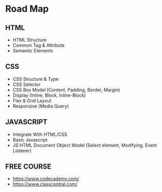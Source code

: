 # Road Map

## HTML

-   HTML Structure
-   Common Tag & Attribute
-   Semantic Elements

## CSS

-   CSS Structure & Type
-   CSS Selector
-   CSS Box Model (Content, Padding, Border, Margin)
-   Display (Inline, Block, Inline-Block)
-   Flex & Grid Layout
-   Responsive (Media Query)

## JAVASCRIPT

-   Integrate With HTML/CSS
-   Basic Javascript
-   JS HTML Document Object Model (Select element, Modifying, Event Listener)

## FREE COURSE

-   https://www.codecademy.com/
-   https://www.classcentral.com/